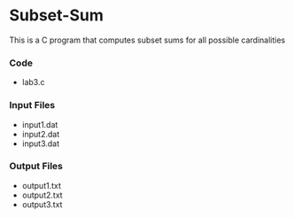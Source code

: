 # Subset-Sum
This is a C program that computes subset sums for all possible cardinalities
 
 ### Code
 - lab3.c

 ### Input Files
 - input1.dat
 - input2.dat
 - input3.dat

 ### Output Files
 - output1.txt
 - output2.txt
 - output3.txt
